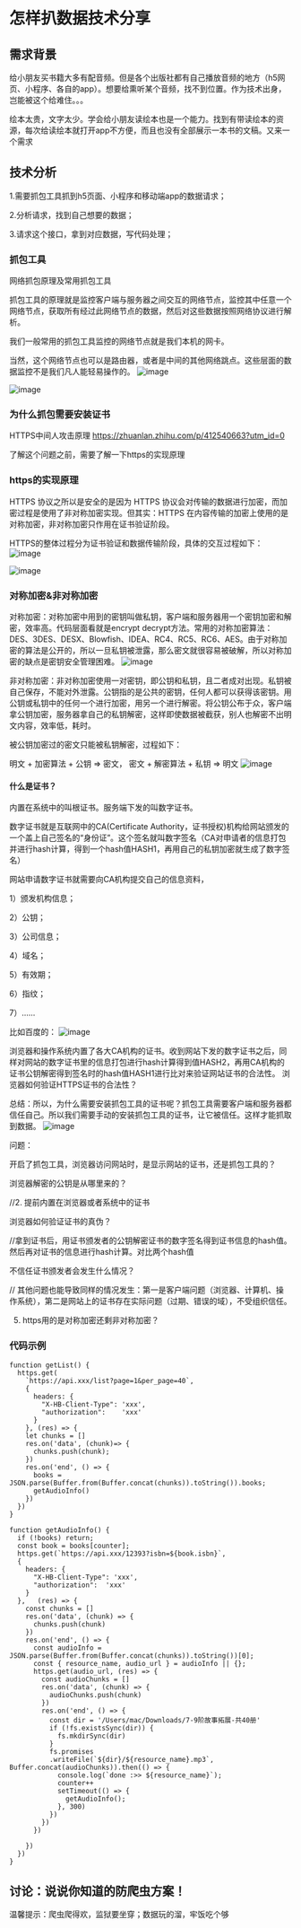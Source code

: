 # 怎样扒数据技术分享

## 需求背景

给小朋友买书籍大多有配音频。但是各个出版社都有自己播放音频的地方（h5网页、小程序、各自的app）。想要给熏听某个音频，找不到位置。作为技术出身，岂能被这个给难住。。。

绘本太贵，文字太少。学会给小朋友读绘本也是一个能力。找到有带读绘本的资源，每次给读绘本就打开app不方便，而且也没有全部展示一本书的文稿。又来一个需求

## 技术分析

1.需要抓包工具抓到h5页面、小程序和移动端app的数据请求；

2.分析请求，找到自己想要的数据；

3.请求这个接口，拿到对应数据，写代码处理；

### 抓包工具

网络抓包原理及常用抓包工具

抓包工具的原理就是监控客户端与服务器之间交互的网络节点，监控其中任意一个网络节点，获取所有经过此网络节点的数据，然后对这些数据按照网络协议进行解析。

我们一般常用的抓包工具监控的网络节点就是我们本机的网卡。

当然，这个网络节点也可以是路由器，或者是中间的其他网络跳点。这些层面的数据监控不是我们凡人能轻易操作的。
![image](https://github.com/floraluo/spider-demo/assets/11729393/8ba77e01-d693-4d3b-b67a-a91ff0b40129)

![image](https://github.com/floraluo/spider-demo/assets/11729393/0f0c67c1-c4ce-42b9-9a05-9632c9232fc9)

### 为什么抓包需要安装证书

HTTPS中间人攻击原理 https://zhuanlan.zhihu.com/p/412540663?utm_id=0

了解这个问题之前，需要了解一下https的实现原理


### https的实现原理

 HTTPS 协议之所以是安全的是因为 HTTPS 协议会对传输的数据进行加密，而加密过程是使用了非对称加密实现。但其实：HTTPS 在内容传输的加密上使用的是对称加密，非对称加密只作用在证书验证阶段。

HTTPS的整体过程分为证书验证和数据传输阶段，具体的交互过程如下：
![image](https://github.com/floraluo/spider-demo/assets/11729393/286df557-c3a1-41ea-8b3a-b8a68bbe1f40)

![image](https://github.com/floraluo/spider-demo/assets/11729393/b98dc7e9-c78e-46b0-ae3a-9cd46e85cca1)


### 对称加密&非对称加密

对称加密：对称加密中用到的密钥叫做私钥，客户端和服务器用一个密钥加密和解密，效率高。代码层面看就是encrypt decrypt方法。常用的对称加密算法：DES、3DES、DESX、Blowfish、IDEA、RC4、RC5、RC6、AES。由于对称加密的算法是公开的，所以一旦私钥被泄露，那么密文就很容易被破解，所以对称加密的缺点是密钥安全管理困难。
![image](https://github.com/floraluo/spider-demo/assets/11729393/1ab4c6c8-f371-49ab-ab51-dfdb80b49c7c)

非对称加密：非对称加密使用一对密钥，即公钥和私钥，且二者成对出现。私钥被自己保存，不能对外泄露。公钥指的是公共的密钥，任何人都可以获得该密钥。用公钥或私钥中的任何一个进行加密，用另一个进行解密。将公钥公布于众，客户端拿公钥加密，服务器拿自己的私钥解密，这样即使数据被截获，别人也解密不出明文内容，效率低，耗时。

被公钥加密过的密文只能被私钥解密，过程如下：

明文 + 加密算法 + 公钥 => 密文， 密文 + 解密算法 + 私钥 => 明文
![image](https://github.com/floraluo/spider-demo/assets/11729393/c54c2423-22d4-4034-898a-3ce904689f85)

#### 什么是证书？

内置在系统中的叫根证书。服务端下发的叫数字证书。

数字证书就是互联网中的CA(Certificate Authority，证书授权)机构给网站颁发的一个盖上自己签名的“身份证”。这个签名就叫数字签名（CA对申请者的信息打包并进行hash计算，得到一个hash值HASH1，再用自己的私钥加密就生成了数字签名）

网站申请数字证书就需要向CA机构提交自己的信息资料，

1）颁发机构信息；

2）公钥；

3）公司信息；

4）域名；

5）有效期；

6）指纹；

7）......

比如百度的：
![image](https://github.com/floraluo/spider-demo/assets/11729393/18fc56ce-5049-4157-84c4-4f7a160bcd14)

浏览器和操作系统内置了各大CA机构的证书。收到网站下发的数字证书之后，同样对网站的数字证书里的信息打包进行hash计算得到值HASH2，再用CA机构的证书公钥解密得到签名时的hash值HASH1进行比对来验证网站证书的合法性。  浏览器如何验证HTTPS证书的合法性？

总结：所以，为什么需要安装抓包工具的证书呢？抓包工具需要客户端和服务器都信任自己。所以我们需要手动的安装抓包工具的证书，让它被信任。这样才能抓取到数据。
![image](https://github.com/floraluo/spider-demo/assets/11729393/4deca2fe-a79c-4467-96f5-456906379b68)

问题：

开启了抓包工具，浏览器访问网站时，是显示网站的证书，还是抓包工具的？

浏览器解密的公钥是从哪里来的？

//2. 提前内置在浏览器或者系统中的证书

浏览器如何验证证书的真伪？

//拿到证书后，用证书颁发者的公钥解密证书的数字签名得到证书信息的hash值。然后再对证书的信息进行hash计算。对比两个hash值

不信任证书颁发者会发生什么情况？

// 其他问题也能导致同样的情况发生：第一是客户端问题（浏览器、计算机、操作系统），第二是网站上的证书存在实际问题（过期、错误的域），不受组织信任。

5. https用的是对称加密还剩非对称加密？

### 代码示例

```
function getList() { 
  https.get(
    `https://api.xxx/list?page=1&per_page=40`,
    {
      headers: {
        "X-HB-Client-Type": 'xxx',
        "authorization": 	'xxx'
      }
    }, (res) => {
    let chunks = []
    res.on('data', (chunk)=> {
      chunks.push(chunk);
    })
    res.on('end', () => {
      books = JSON.parse(Buffer.from(Buffer.concat(chunks)).toString()).books;
      getAudioInfo()
    })
  })
}

function getAudioInfo() {
  if (!books) return;
  const book = books[counter];
  https.get(`https://api.xxx/12393?isbn=${book.isbn}`,
  {
    headers: {
      "X-HB-Client-Type": 'xxx',
      "authorization": 	'xxx'
    }
  },   (res) => {
    const chunks = []
    res.on('data', (chunk) => {
      chunks.push(chunk)
    })
    res.on('end', () => {
      const audioInfo = JSON.parse(Buffer.from(Buffer.concat(chunks)).toString())[0];
      const { resource_name, audio_url } = audioInfo || {};
      https.get(audio_url, (res) => {
        const audioChunks = []
        res.on('data', (chunk) => {
          audioChunks.push(chunk)
        })
        res.on('end', () => {
          const dir = '/Users/mac/Downloads/7-9阶故事拓展-共40册'
          if (!fs.existsSync(dir)) {
            fs.mkdirSync(dir)
          }
          fs.promises
          .writeFile(`${dir}/${resource_name}.mp3`, Buffer.concat(audioChunks)).then(() => {
            console.log(`done :>> ${resource_name}`);
            counter++
            setTimeout(() => {
              getAudioInfo();
            }, 300)
          })
        })
      })

    })
  })
}
```
## 讨论：说说你知道的防爬虫方案！

温馨提示：爬虫爬得欢，监狱要坐穿；数据玩的溜，牢饭吃个够
